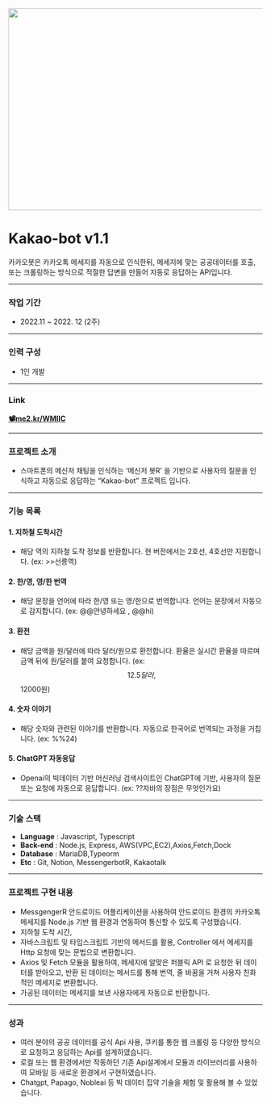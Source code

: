 

<a href="https://www.youtube.com/watch?v=ind2E0fFSuM">
<center>
<img
  src="https://user-images.githubusercontent.com/109185297/210673255-925bc18b-6deb-40d8-95ce-f910ab9943ae.jpg"
  width="600"
  height="400"
>

</center>

</a>



# Kakao-bot v1.1


카카오봇은 카카오톡 메세지를 자동으로 인식한뒤, 메세지에 맞는 공공데이터를 호출,
또는 크롤링하는 방식으로 적절한 답변을 만들어 자동로 응답하는 API입니다.

***

### **작업 기간**

- 2022.11 ~ 2022. 12 (2주)

***

### **인력 구성**

- 1인 개발

***

### **Link**

<aside>


[**📽️me2.kr/WMIIC**](https://me2.kr/WMIIC)



***

### **프로젝트 소개**

- 스마트폰의 메신저 채팅을 인식하는 ‘메신저 봇R’ 을 기반으로 사용자의 질문을 인식하고 자동으로 응답하는 “Kakao-bot” 프로젝트 입니다.

***

### **기능 목록**
#### 1. 지하철 도착시간
- 해당 역의 지하철 도착 정보를 반환합니다. 현 버전에서는 2호선, 4호선만 지원합니다. (ex: >>선릉역)
 
#### 2. 한/영, 영/한 번역
-  해당 문장을 언어에 따라 한/영 또는 영/한으로 번역합니다. 언어는 문장에서 자동으로 감지합니다.
(ex: @@안녕하세요 , @@hi)
#### 3. 환전
- 해당 금액을 원/달러에 따라 달러/원으로 환전합니다. 환율은 실시간 환율을 따르며 금액 뒤에 원/달러를 붙여 요청합니다. 
(ex: $$12.5달러 , $$12000원)
#### 4. 숫자 이야기
- 해당 숫자와 관련된 이야기를 반환합니다. 자동으로 한국어로 번역되는 과정을 거칩니다. (ex: %%24)
#### 5. ChatGPT 자동응답
- Openai의 빅데이터 기반 머신러닝 검색사이트인 ChatGPT에 기반, 사용자의 질문 또는 요청에 자동으로 응답합니다. (ex: ??자바의 장점은 무엇인가요)

***

### **기술 스택**

- **Language** : Javascript, Typescript
- **Back-end** : Node.js, Express, AWS(VPC,EC2),Axios,Fetch,Dock
- **Database** : MariaDB,Typeorm
- **Etc** : Git, Notion, MessengerbotR, Kakaotalk

***

### **프로젝트 구현 내용**

- MessgengerR 안드로이드 어플리케이션을 사용하여 안드로이드 환경의 카카오톡 메세지를 Node.js 기반 웹 환경과 연동하여 통신할 수 있도록 구성했습니다.
- 지하철 도착 시간,
- 자바스크립트 및 타입스크립트 기반의 메서드를 활용, Controller 에서 메세지를 Http 요청에 맞는 문법으로 변환합니다.
- Axios 및 Fetch 모듈을 활용하여, 메세지에 알맞은 퍼블릭 API 로 요청한 뒤 데이터를 받아오고, 반환 된 데이터는 메서드를 통해 번역, 줄 바꿈을 거쳐 사용자 친화적인 메세지로 변환합니다.
- 가공된 데이터는 메세지를 보낸 사용자에게 자동으로 반환합니다.

***

### **성과**

- 여러 분야의 공공 데이터를 공식 Api 사용, 쿠키를 통한 웹 크롤링 등 다양한 방식으로 요청하고 응답하는 Api를 설계하였습니다.
- 로컬 또는 웹 환경에서만 작동하던 기존 Api설계에서 모듈과 라이브러리를 사용하여 모바일 등 새로운 환경에서 구현하였습니다.
- Chatgpt, Papago, Nobleai 등 빅 데이터 집약 기술을 체험 및 활용해 볼 수 있었습니다.
